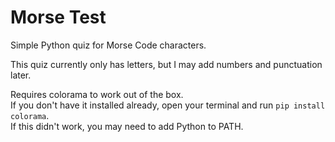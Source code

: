 # Morse Test

Simple Python quiz for Morse Code characters.

This quiz currently only has letters, but I may add numbers and punctuation later.

Requires colorama to work out of the box. <br>
If you don't have it installed already, open your terminal and run `pip install colorama`. <br>
If this didn't work, you may need to add Python to PATH.
